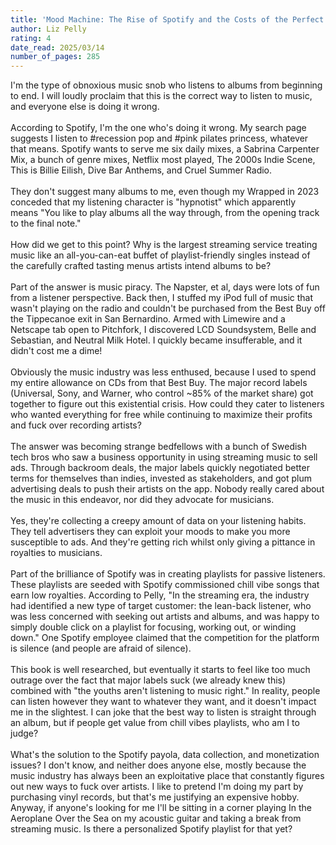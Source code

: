 ```yaml
---
title: 'Mood Machine: The Rise of Spotify and the Costs of the Perfect Playlist'
author: Liz Pelly
rating: 4
date_read: 2025/03/14
number_of_pages: 285
---
```


I'm the type of obnoxious music snob who listens to albums from beginning to end. I will loudly proclaim that this is the correct way to listen to music, and everyone else is doing it wrong. <br/><br/>According to Spotify, I'm the one who's doing it wrong. My search page suggests I listen to #recession pop and #pink pilates princess, whatever that means. Spotify wants to serve me six daily mixes, a Sabrina Carpenter Mix, a bunch of genre mixes, Netflix most played, The 2000s Indie Scene, This is Billie Eilish, Dive Bar Anthems, and Cruel Summer Radio. <br/><br/>They don't suggest many albums to me, even though my Wrapped in 2023 conceded that my listening character is "hypnotist" which apparently means "You like to play albums all the way through, from the opening track to the final note."<br/><br/>How did we get to this point? Why is the largest streaming service treating music like an all-you-can-eat buffet of playlist-friendly singles instead of the carefully crafted tasting menus artists intend albums to be?<br/><br/>Part of the answer is music piracy. The Napster, et al, days were lots of fun from a listener perspective. Back then, I stuffed my iPod full of music that wasn't playing on the radio and couldn't be purchased from the Best Buy off the Tippecanoe exit in San Bernardino. Armed with Limewire and a Netscape tab open to Pitchfork, I discovered LCD Soundsystem, Belle and Sebastian, and Neutral Milk Hotel. I quickly became insufferable, and it didn't cost me a dime!<br/><br/>Obviously the music industry was less enthused, because I used to spend my entire allowance on CDs from that Best Buy. The major record labels (Universal, Sony, and Warner, who control ~85% of the market share) got together to figure out this existential crisis. How could they cater to listeners who wanted everything for free while continuing to maximize their profits and fuck over recording artists? <br/><br/>The answer was becoming strange bedfellows with a bunch of Swedish tech bros who saw a business opportunity in using streaming music to sell ads. Through backroom deals, the major labels quickly negotiated better terms for themselves than indies, invested as stakeholders, and got plum advertising deals to push their artists on the app. Nobody really cared about the music in this endeavor, nor did they advocate for musicians. <br/><br/>Yes, they're collecting a creepy amount of data on your listening habits. They tell advertisers they can exploit your moods to make you more susceptible to ads. And they're getting rich whilst only giving a pittance in royalties to musicians. <br/><br/>Part of the brilliance of Spotify was in creating playlists for passive listeners. These playlists are seeded with Spotify commissioned chill vibe songs that earn low royalties. According to Pelly, "In the streaming era, the industry had identified a new type of target customer: the lean-back listener, who was less concerned with seeking out artists and albums, and was happy to simply double click on a playlist for focusing, working out, or winding down." One Spotify employee claimed that the competition for the platform is silence (and people are afraid of silence).<br/><br/>This book is well researched, but eventually it starts to feel like too much outrage over the fact that major labels suck (we already knew this) combined with "the youths aren't listening to music right." In reality, people can listen however they want to whatever they want, and it doesn't impact me in the slightest. I can joke that the best way to listen is straight through an album, but if people get value from chill vibes playlists, who am I to judge?<br/><br/>What's the solution to the Spotify payola, data collection, and monetization issues? I don't know, and neither does anyone else, mostly because the music industry has always been an exploitative place that constantly figures out new ways to fuck over artists. I like to pretend I'm doing my part by purchasing vinyl records, but that's me justifying an expensive hobby. Anyway, if anyone's looking for me I'll be sitting in a corner playing In the Aeroplane Over the Sea on my acoustic guitar and taking a break from streaming music. Is there a personalized Spotify playlist for that yet?